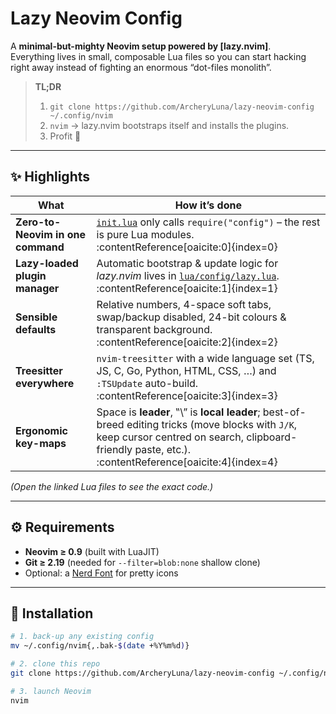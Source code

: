 # Lazy Neovim Config

A **minimal-but-mighty Neovim setup powered by [lazy.nvim]**.  
Everything lives in small, composable Lua files so you can start hacking right away instead of fighting an enormous “dot-files monolith”.

> **TL;DR**  
> 1. `git clone https://github.com/ArcheryLuna/lazy-neovim-config ~/.config/nvim`  
> 2. `nvim` → lazy.nvim bootstraps itself and installs the plugins.  
> 3. Profit 🎉

---

## ✨  Highlights

| What | How it’s done |
|------|---------------|
| **Zero-to-Neovim in one command** | [`init.lua`](./init.lua) only calls `require("config")` – the rest is pure Lua modules. :contentReference[oaicite:0]{index=0} |
| **Lazy-loaded plugin manager** | Automatic bootstrap & update logic for *lazy.nvim* lives in [`lua/config/lazy.lua`](./lua/config/lazy.lua). :contentReference[oaicite:1]{index=1} |
| **Sensible defaults** | Relative numbers, 4-space soft tabs, swap/backup disabled, 24-bit colours & transparent background. :contentReference[oaicite:2]{index=2} |
| **Treesitter everywhere** | `nvim-treesitter` with a wide language set (TS, JS, C, Go, Python, HTML, CSS, …) and `:TSUpdate` auto-build. :contentReference[oaicite:3]{index=3} |
| **Ergonomic key-maps** | Space is **leader**, ‟\\” is **local leader**; best-of-breed editing tricks (move blocks with `J/K`, keep cursor centred on search, clipboard-friendly paste, etc.). :contentReference[oaicite:4]{index=4} |

*(Open the linked Lua files to see the exact code.)*  

---

## ⚙️  Requirements

* **Neovim ≥ 0.9** (built with LuaJIT)  
* **Git ≥ 2.19** (needed for `--filter=blob:none` shallow clone)  
* Optional: a [Nerd Font](https://www.nerdfonts.com) for pretty icons

---

## 🚀  Installation

```bash
# 1. back-up any existing config
mv ~/.config/nvim{,.bak-$(date +%Y%m%d)}

# 2. clone this repo
git clone https://github.com/ArcheryLuna/lazy-neovim-config ~/.config/nvim

# 3. launch Neovim
nvim

